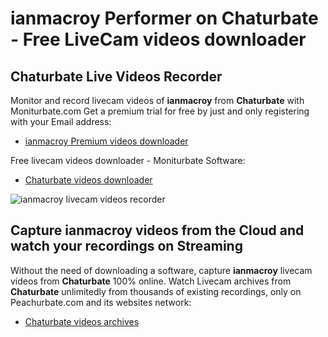 # ianmacroy Performer on Chaturbate - Free LiveCam videos downloader

## Chaturbate Live Videos Recorder

Monitor and record livecam videos of **ianmacroy** from **Chaturbate** with Moniturbate.com
Get a premium trial for free by just and only registering with your Email address:
* [ianmacroy Premium videos downloader](https://moniturbate.com/request-demo-licence-key.html)

Free livecam videos downloader - Moniturbate Software:
* [Chaturbate videos downloader](https://moniturbate.com/moniturbate-download-software.html)

![ianmacroy livecam videos recorder](https://peachurnet.com/templates/moniturbate-software.png)


## Capture ianmacroy videos from the Cloud and watch your recordings on Streaming

Without the need of downloading a software, capture **ianmacroy** livecam videos from **Chaturbate** 100% online.
Watch Livecam archives from **Chaturbate** unlimitedly from thousands of existing recordings, only on Peachurbate.com and its websites network:
* [Chaturbate videos archives](https://peachurnet.com/)